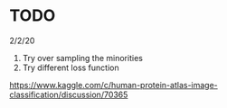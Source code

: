 

# TODO  
2/2/20
1. Try over sampling the minorities
2. Try different loss function


https://www.kaggle.com/c/human-protein-atlas-image-classification/discussion/70365  


